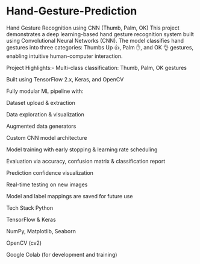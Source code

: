 # Hand-Gesture-Prediction

Hand Gesture Recognition using CNN (Thumb, Palm, OK)
This project demonstrates a deep learning-based hand gesture recognition system built using Convolutional Neural Networks (CNN). The model classifies hand gestures into three categories: Thumbs Up 👍, Palm ✋, and OK 👌 gestures, enabling intuitive human-computer interaction.

Project Highlights:-
Multi-class classification: Thumb, Palm, OK gestures

Built using TensorFlow 2.x, Keras, and OpenCV

Fully modular ML pipeline with:

Dataset upload & extraction

Data exploration & visualization

Augmented data generators

Custom CNN model architecture

Model training with early stopping & learning rate scheduling

Evaluation via accuracy, confusion matrix & classification report

Prediction confidence visualization

Real-time testing on new images

Model and label mappings are saved for future use

Tech Stack
Python

TensorFlow & Keras

NumPy, Matplotlib, Seaborn

OpenCV (cv2)

Google Colab (for development and training)

